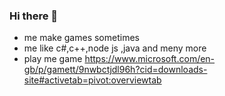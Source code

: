 ### Hi there 👋

- me make games sometimes 
- me like c#,c++,node js ,java and meny more
- play me game https://www.microsoft.com/en-gb/p/gamett/9nwbctjdl96h?cid=downloads-site#activetab=pivot:overviewtab
